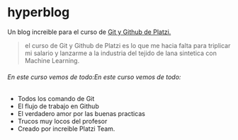 # hyperblog
Un blog increible para el curso de [Git y Github de Platzi.](https://platzi.com/cursos/git-github/ "Git y Github de Platzi.")

>el curso de Git y Github de Platzi es lo que me hacia falta para triplicar mi salario y lanzarme a la industria del tejido de lana sintetica con Machine Learning.

###### En este curso vemos de todo:En este curso vemos de todo:
* Todos los comando de Git
* El flujo de trabajo en Github
* El verdadero amor por las buenas practicas
* Trucos muy locos del profesor
* Creado por increible Platzi Team.